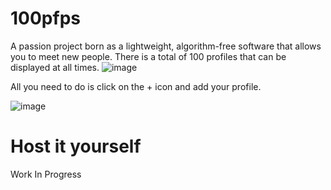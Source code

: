 # 100pfps
A passion project born as a lightweight, algorithm-free software that allows you to meet new people. There is a total of 100 profiles that can be displayed at all times. 
![image](https://github.com/user-attachments/assets/5e3f400b-b42f-48b8-b041-fe5f00eab778)

All you need to do is click on the + icon and add your profile. 

![image](https://github.com/user-attachments/assets/e6b30ae9-234a-4bb0-a45e-7ac5e5876ac0)

# Host it yourself
Work In Progress

